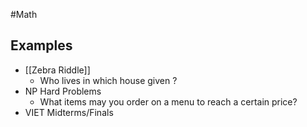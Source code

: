 #Math 
## Examples
* [[Zebra Riddle]]
	* Who lives in which house given ?
* NP Hard Problems
	* What items may you order on a menu to reach a certain price?
* VIET Midterms/Finals